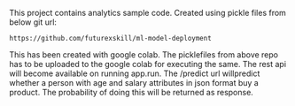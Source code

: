 This project contains analytics sample code. Created using
pickle files from below git url:
```
https://github.com/futurexskill/ml-model-deployment
```

This has been created with google colab. The picklefiles from above repo has
to be uploaded to the google colab for executing the same. The rest api
will become available on running app.run. The /predict url willpredict
whether a person with age and salary attributes in json format buy a product.
The probability of doing this will be returned as response.

